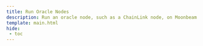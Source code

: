 ```yaml
---
title: Run Oracle Nodes
description: Run an oracle node, such as a ChainLink node, on Moonbeam and provide off-chain data to smart contracts running on Moonbeam.
template: main.html
hide: 
 - toc
---
```


<h1 class='subsection-title'></h1>
<div class='subsection-wrapper'></div>
